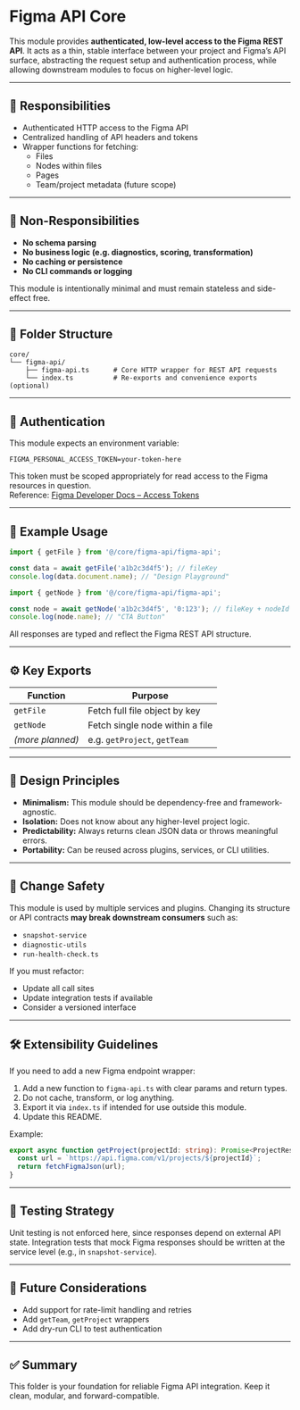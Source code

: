 # Figma API Core

This module provides **authenticated, low-level access to the Figma REST API**. It acts as a thin, stable interface between your project and Figma’s API surface, abstracting the request setup and authentication process, while allowing downstream modules to focus on higher-level logic.

---

## 📌 Responsibilities

- Authenticated HTTP access to the Figma API
- Centralized handling of API headers and tokens
- Wrapper functions for fetching:
  - Files
  - Nodes within files
  - Pages
  - Team/project metadata (future scope)

---

## 🚫 Non-Responsibilities

- **No schema parsing**
- **No business logic (e.g. diagnostics, scoring, transformation)**
- **No caching or persistence**
- **No CLI commands or logging**

This module is intentionally minimal and must remain stateless and side-effect free.

---

## 📁 Folder Structure

```plaintext
core/
└── figma-api/
    ├── figma-api.ts      # Core HTTP wrapper for REST API requests
    └── index.ts          # Re-exports and convenience exports (optional)
```

---

## 🔐 Authentication

This module expects an environment variable:

```env
FIGMA_PERSONAL_ACCESS_TOKEN=your-token-here
```

This token must be scoped appropriately for read access to the Figma resources in question.  
Reference: [Figma Developer Docs – Access Tokens](https://www.figma.com/developers/api#authentication)

---

## 🔧 Example Usage

```ts
import { getFile } from '@/core/figma-api/figma-api';

const data = await getFile('a1b2c3d4f5'); // fileKey
console.log(data.document.name); // "Design Playground"
```

```ts
import { getNode } from '@/core/figma-api/figma-api';

const node = await getNode('a1b2c3d4f5', '0:123'); // fileKey + nodeId
console.log(node.name); // "CTA Button"
```

All responses are typed and reflect the Figma REST API structure.

---

## ⚙️ Key Exports

| Function     | Purpose                           |
|--------------|-----------------------------------|
| `getFile`    | Fetch full file object by key     |
| `getNode`    | Fetch single node within a file   |
| *(more planned)* | e.g. `getProject`, `getTeam`   |

---

## 🧱 Design Principles

- **Minimalism:** This module should be dependency-free and framework-agnostic.
- **Isolation:** Does not know about any higher-level project logic.
- **Predictability:** Always returns clean JSON data or throws meaningful errors.
- **Portability:** Can be reused across plugins, services, or CLI utilities.

---

## 🚨 Change Safety

This module is used by multiple services and plugins. Changing its structure or API contracts **may break downstream consumers** such as:

- `snapshot-service`
- `diagnostic-utils`
- `run-health-check.ts`

If you must refactor:
- Update all call sites
- Update integration tests if available
- Consider a versioned interface

---

## 🛠️ Extensibility Guidelines

If you need to add a new Figma endpoint wrapper:

1. Add a new function to `figma-api.ts` with clear params and return types.
2. Do not cache, transform, or log anything.
3. Export it via `index.ts` if intended for use outside this module.
4. Update this README.

Example:

```ts
export async function getProject(projectId: string): Promise<ProjectResponse> {
  const url = `https://api.figma.com/v1/projects/${projectId}`;
  return fetchFigmaJson(url);
}
```

---

## 🧪 Testing Strategy

Unit testing is not enforced here, since responses depend on external API state. Integration tests that mock Figma responses should be written at the service level (e.g., in `snapshot-service`).

---

## 📍 Future Considerations

- Add support for rate-limit handling and retries
- Add `getTeam`, `getProject` wrappers
- Add dry-run CLI to test authentication

---

## ✅ Summary

This folder is your foundation for reliable Figma API integration. Keep it clean, modular, and forward-compatible.
